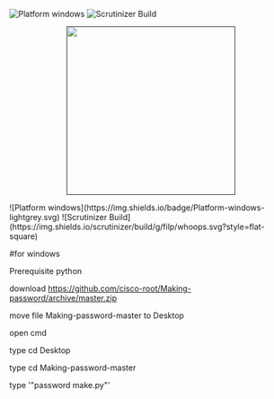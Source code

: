 

![Platform windows](https://img.shields.io/badge/Platform-windows-lightgrey.svg)
![Scrutinizer Build](https://img.shields.io/scrutinizer/build/g/filp/whoops.svg?style=flat-square)


<p align="center">
  <a href=""><img width="300" src="https://mr-robot1.cf/cat-unicorn.jpg"></a>
</p>
![Platform windows](https://img.shields.io/badge/Platform-windows-lightgrey.svg)
![Scrutinizer Build](https://img.shields.io/scrutinizer/build/g/filp/whoops.svg?style=flat-square)

#for windows


Prerequisite python 


download https://github.com/cisco-root/Making-password/archive/master.zip


move file Making-password-master to Desktop


open cmd 


type cd Desktop


type cd Making-password-master


type '"password make.py"'

